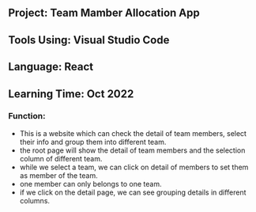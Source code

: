 ## **Project: Team Mamber Allocation App**
## Tools Using: Visual Studio Code
## Language: React
## Learning Time: Oct 2022

### Function:
- This is a website which can check the detail of team members, select their info and group them into different team.
- the root page will show the detail of team members and the selection column of different team.
- while we select a team, we can click on detail of members to set them as member of the team.
- one member can only belongs to one team.
- if we click on the detail page, we can see grouping details in different columns.
